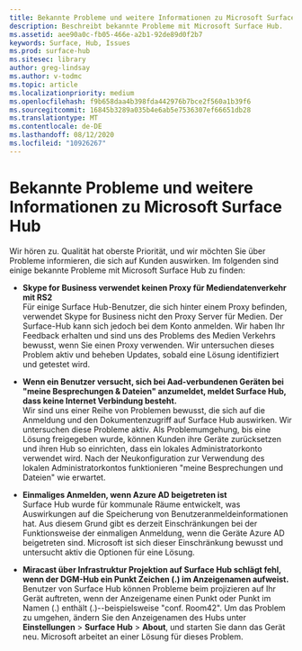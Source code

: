 ```yaml
---
title: Bekannte Probleme und weitere Informationen zu Microsoft Surface Hub
description: Beschreibt bekannte Probleme mit Microsoft Surface Hub.
ms.assetid: aee90a0c-fb05-466e-a2b1-92de89d0f2b7
keywords: Surface, Hub, Issues
ms.prod: surface-hub
ms.sitesec: library
author: greg-lindsay
ms.author: v-todmc
ms.topic: article
ms.localizationpriority: medium
ms.openlocfilehash: f9b658daa4b398fda442976b7bce2f560a1b39f6
ms.sourcegitcommit: 16845b3289a035b4e6ab5e7536307ef66651db28
ms.translationtype: MT
ms.contentlocale: de-DE
ms.lasthandoff: 08/12/2020
ms.locfileid: "10926267"
---
```

# Bekannte Probleme und weitere Informationen zu Microsoft Surface Hub

Wir hören zu. Qualität hat oberste Priorität, und wir möchten Sie über Probleme informieren, die sich auf Kunden auswirken. Im folgenden sind einige bekannte Probleme mit Microsoft Surface Hub zu finden:

- **Skype for Business verwendet keinen Proxy für Mediendatenverkehr mit RS2**
<br/>Für einige Surface Hub-Benutzer, die sich hinter einem Proxy befinden, verwendet Skype for Business nicht den Proxy Server für Medien. Der Surface-Hub kann sich jedoch bei dem Konto anmelden. Wir haben Ihr Feedback erhalten und sind uns des Problems des Medien Verkehrs bewusst, wenn Sie einen Proxy verwenden. Wir untersuchen dieses Problem aktiv und beheben Updates, sobald eine Lösung identifiziert und getestet wird. 

- **Wenn ein Benutzer versucht, sich bei Aad-verbundenen Geräten bei "meine Besprechungen & Dateien" anzumeldet, meldet Surface Hub, dass keine Internet Verbindung besteht.**
<br/>Wir sind uns einer Reihe von Problemen bewusst, die sich auf die Anmeldung und den Dokumentenzugriff auf Surface Hub auswirken. Wir untersuchen diese Probleme aktiv. Als Problemumgehung, bis eine Lösung freigegeben wurde, können Kunden ihre Geräte zurücksetzen und ihren Hub so einrichten, dass ein lokales Administratorkonto verwendet wird. Nach der Neukonfiguration zur Verwendung des lokalen Administratorkontos funktionieren "meine Besprechungen und Dateien" wie erwartet.
- **Einmaliges Anmelden, wenn Azure AD beigetreten ist**
<br/>Surface Hub wurde für kommunale Räume entwickelt, was Auswirkungen auf die Speicherung von Benutzeranmeldeinformationen hat. Aus diesem Grund gibt es derzeit Einschränkungen bei der Funktionsweise der einmaligen Anmeldung, wenn die Geräte Azure AD beigetreten sind. Microsoft ist sich dieser Einschränkung bewusst und untersucht aktiv die Optionen für eine Lösung.
- **Miracast über Infrastruktur Projektion auf Surface Hub schlägt fehl, wenn der DGM-Hub ein Punkt Zeichen (.) im Anzeigenamen aufweist.**
<br/>Benutzer von Surface Hub können Probleme beim projizieren auf Ihr Gerät auftreten, wenn der Anzeigename einen Punkt oder Punkt im Namen (.) enthält (.)--beispielsweise "conf. Room42". Um das Problem zu umgehen, ändern Sie den Anzeigenamen des Hubs unter **Einstellungen**  >  **Surface Hub**  >  **About**, und starten Sie dann das Gerät neu. Microsoft arbeitet an einer Lösung für dieses Problem.